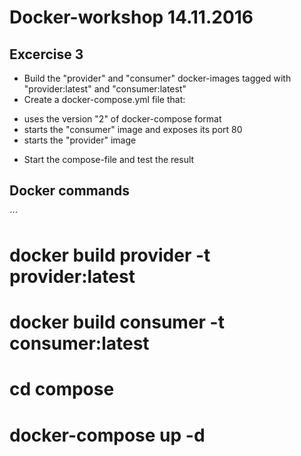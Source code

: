 # Docker-workshop 14.11.2016

## Excercise 3

 - Build the "provider" and "consumer" docker-images tagged with "provider:latest" and "consumer:latest"
 - Create a docker-compose.yml file that:
 * uses the version "2" of docker-compose format
 * starts the "consumer" image and exposes its port 80
 * starts the "provider" image
 - Start the compose-file and test the result

## Docker commands

´´´
# docker build provider -t provider:latest
# docker build consumer -t consumer:latest
# cd compose
# docker-compose up -d
```